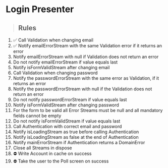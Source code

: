 # Login Presenter

> ## Rules
1. ✅ Call Validation when changing email
2. ✅ Notify emailErrorStream with the same Validation error if it returns an error
3. Notify emailErrorStream with null if Validation does not return an error
4. Do not notify emailErrorStream if value equals last
5. Notify isFormValidStream after changing email
6. Call Validation when changing password
7. Notify the passwordErrorStream with the same error as Validation, if it returns an error
8. Notify the passwordErrorStream with null if the Validation does not return an error
9. Do not notify passwordErrorStream if value equals last
10. Notify isFormValidStream after changing password
11. For the form to be valid all Error Streams must be null and all mandatory fields cannot be empty
12. Do not notify isFormValidStream if value equals last
13. Call Authentication with correct email and password
14. Notify isLoadingStream as true before calling Authentication
15. Notify isLoadingStream as false at the end of Authentication
16. Notify mainErrorStream if Authentication returns a DomainError
17. Close all Streams in dispose
18. ⛔️ Write Account in cache on success
19. ⛔️ Take the user to the Poll screen on success